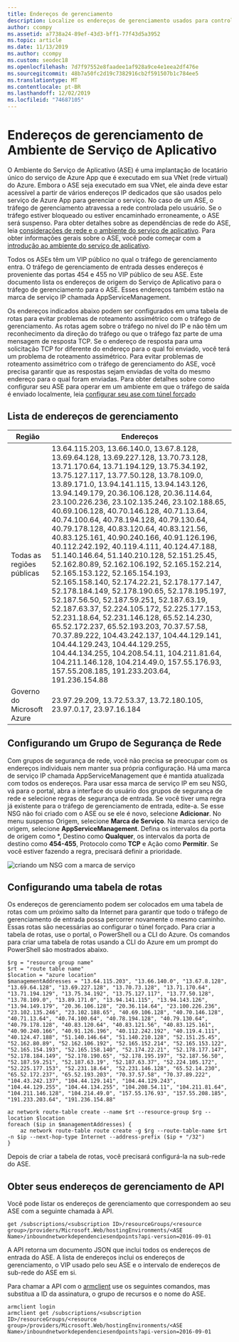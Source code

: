 ```yaml
---
title: Endereços de gerenciamento
description: Localize os endereços de gerenciamento usados para controlar um Ambiente do Serviço de Aplicativo. As configurou em uma tabela de rotas para evitar problemas de roteamento assimétrico.
author: ccompy
ms.assetid: a7738a24-89ef-43d3-bff1-77f43d5a3952
ms.topic: article
ms.date: 11/13/2019
ms.author: ccompy
ms.custom: seodec18
ms.openlocfilehash: 7d7f97552e8faadee1af928a9ce4e1eea2df476e
ms.sourcegitcommit: 48b7a50fc2d19c7382916cb2f591507b1c784ee5
ms.translationtype: MT
ms.contentlocale: pt-BR
ms.lasthandoff: 12/02/2019
ms.locfileid: "74687105"
---
```

# <a name="app-service-environment-management-addresses"></a>Endereços de gerenciamento de Ambiente de Serviço de Aplicativo

O Ambiente do Serviço de Aplicativo (ASE) é uma implantação de locatário único do serviço de Azure App que é executado em sua VNet (rede virtual) do Azure.  Embora o ASE seja executado em sua VNet, ele ainda deve estar acessível a partir de vários endereços IP dedicados que são usados pelo serviço de Azure App para gerenciar o serviço.  No caso de um ASE, o tráfego de gerenciamento atravessa a rede controlada pelo usuário. Se o tráfego estiver bloqueado ou estiver encaminhado erroneamente, o ASE será suspenso. Para obter detalhes sobre as dependências de rede do ASE, leia [considerações de rede e o ambiente do serviço de aplicativo][networking]. Para obter informações gerais sobre o ASE, você pode começar com a [introdução ao ambiente do serviço de aplicativo][intro].

Todos os ASEs têm um VIP público no qual o tráfego de gerenciamento entra. O tráfego de gerenciamento de entrada desses endereços é proveniente das portas 454 e 455 no VIP público de seu ASE. Este documento lista os endereços de origem do Serviço de Aplicativo para o tráfego de gerenciamento para o ASE. Esses endereços também estão na marca de serviço IP chamada AppServiceManagement.

Os endereços indicados abaixo podem ser configurados em uma tabela de rotas para evitar problemas de roteamento assimétrico com o tráfego de gerenciamento. As rotas agem sobre o tráfego no nível do IP e não têm um reconhecimento da direção do tráfego ou que o tráfego faz parte de uma mensagem de resposta TCP. Se o endereço de resposta para uma solicitação TCP for diferente do endereço para o qual foi enviado, você terá um problema de roteamento assimétrico. Para evitar problemas de roteamento assimétrico com o tráfego de gerenciamento do ASE, você precisa garantir que as respostas sejam enviadas de volta do mesmo endereço para o qual foram enviadas. Para obter detalhes sobre como configurar seu ASE para operar em um ambiente em que o tráfego de saída é enviado localmente, leia [configurar seu ase com túnel forçado][forcedtunnel]

## <a name="list-of-management-addresses"></a>Lista de endereços de gerenciamento ##

| Região | Endereços |
|--------|-----------|
| Todas as regiões públicas | 13.64.115.203, 13.66.140.0, 13.67.8.128, 13.69.64.128, 13.69.227.128, 13.70.73.128, 13.71.170.64, 13.71.194.129, 13.75.34.192, 13.75.127.117, 13.77.50.128, 13.78.109.0, 13.89.171.0, 13.94.141.115, 13.94.143.126, 13.94.149.179, 20.36.106.128, 20.36.114.64, 23.100.226.236, 23.102.135.246, 23.102.188.65, 40.69.106.128, 40.70.146.128, 40.71.13.64, 40.74.100.64, 40.78.194.128, 40.79.130.64, 40.79.178.128, 40.83.120.64, 40.83.121.56, 40.83.125.161, 40.90.240.166, 40.91.126.196, 40.112.242.192, 40.119.4.111, 40.124.47.188, 51.140.146.64, 51.140.210.128, 52.151.25.45, 52.162.80.89, 52.162.106.192, 52.165.152.214, 52.165.153.122, 52.165.154.193, 52.165.158.140, 52.174.22.21, 52.178.177.147, 52.178.184.149, 52.178.190.65, 52.178.195.197, 52.187.56.50, 52.187.59.251, 52.187.63.19, 52.187.63.37, 52.224.105.172, 52.225.177.153, 52.231.18.64, 52.231.146.128, 65.52.14.230, 65.52.172.237, 65.52.193.203, 70.37.57.58, 70.37.89.222, 104.43.242.137, 104.44.129.141, 104.44.129.243, 104.44.129.255, 104.44.134.255, 104.208.54.11, 104.211.81.64, 104.211.146.128, 104.214.49.0, 157.55.176.93, 157.55.208.185, 191.233.203.64, 191.236.154.88 |
| Governo do Microsoft Azure | 23.97.29.209, 13.72.53.37, 13.72.180.105, 23.97.0.17, 23.97.16.184 |

## <a name="configuring-a-network-security-group"></a>Configurando um Grupo de Segurança de Rede

Com grupos de segurança de rede, você não precisa se preocupar com os endereços individuais nem manter sua própria configuração. Há uma marca de serviço IP chamada AppServiceManagement que é mantida atualizada com todos os endereços. Para usar essa marca de serviço IP em seu NSG, vá para o portal, abra a interface do usuário dos grupos de segurança de rede e selecione regras de segurança de entrada. Se você tiver uma regra já existente para o tráfego de gerenciamento de entrada, edite-a. Se esse NSG não foi criado com o ASE ou se ele é novo, selecione **Adicionar**. No menu suspenso Origem, selecione **Marca de Serviço**.  Na marca serviço de origem, selecione **AppServiceManagement**. Defina os intervalos da porta de origem como \*, Destino como **Qualquer**, os intervalos da porta de destino como **454-455**, Protocolo como **TCP** e Ação como **Permitir**. Se você estiver fazendo a regra, precisará definir a prioridade. 

![criando um NSG com a marca de serviço][1]

## <a name="configuring-a-route-table"></a>Configurando uma tabela de rotas

Os endereços de gerenciamento podem ser colocados em uma tabela de rotas com um próximo salto da Internet para garantir que todo o tráfego de gerenciamento de entrada possa percorrer novamente o mesmo caminho. Essas rotas são necessárias ao configurar o túnel forçado. Para criar a tabela de rotas, use o portal, o PowerShell ou a CLI do Azure.  Os comandos para criar uma tabela de rotas usando a CLI do Azure em um prompt do PowerShell são mostrados abaixo. 

    $rg = "resource group name"
    $rt = "route table name"
    $location = "azure location"
    $managementAddresses = "13.64.115.203", "13.66.140.0", "13.67.8.128", "13.69.64.128", "13.69.227.128", "13.70.73.128", "13.71.170.64", "13.71.194.129", "13.75.34.192", "13.75.127.117", "13.77.50.128", "13.78.109.0", "13.89.171.0", "13.94.141.115", "13.94.143.126", "13.94.149.179", "20.36.106.128", "20.36.114.64", "23.100.226.236", "23.102.135.246", "23.102.188.65", "40.69.106.128", "40.70.146.128", "40.71.13.64", "40.74.100.64", "40.78.194.128", "40.79.130.64", "40.79.178.128", "40.83.120.64", "40.83.121.56", "40.83.125.161", "40.90.240.166", "40.91.126.196", "40.112.242.192", "40.119.4.111", "40.124.47.188", "51.140.146.64", "51.140.210.128", "52.151.25.45", "52.162.80.89", "52.162.106.192", "52.165.152.214", "52.165.153.122", "52.165.154.193", "52.165.158.140", "52.174.22.21", "52.178.177.147", "52.178.184.149", "52.178.190.65", "52.178.195.197", "52.187.56.50", "52.187.59.251", "52.187.63.19", "52.187.63.37", "52.224.105.172", "52.225.177.153", "52.231.18.64", "52.231.146.128", "65.52.14.230", "65.52.172.237", "65.52.193.203", "70.37.57.58", "70.37.89.222", "104.43.242.137", "104.44.129.141", "104.44.129.243", "104.44.129.255", "104.44.134.255", "104.208.54.11", "104.211.81.64", "104.211.146.128", "104.214.49.0", "157.55.176.93", "157.55.208.185", "191.233.203.64", "191.236.154.88"

    az network route-table create --name $rt --resource-group $rg --location $location
    foreach ($ip in $managementAddresses) {
        az network route-table route create -g $rg --route-table-name $rt -n $ip --next-hop-type Internet --address-prefix ($ip + "/32")
    }

Depois de criar a tabela de rotas, você precisará configurá-la na sub-rede do ASE.  

## <a name="get-your-management-addresses-from-api"></a>Obter seus endereços de gerenciamento de API ##

Você pode listar os endereços de gerenciamento que correspondem ao seu ASE com a seguinte chamada à API.

    get /subscriptions/<subscription ID>/resourceGroups/<resource group>/providers/Microsoft.Web/hostingEnvironments/<ASE Name>/inboundnetworkdependenciesendpoints?api-version=2016-09-01

A API retorna um documento JSON que inclui todos os endereços de entrada do ASE. A lista de endereços inclui os endereços de gerenciamento, o VIP usado pelo seu ASE e o intervalo de endereços de sub-rede do ASE em si.  

Para chamar a API com o [armclient](https://github.com/projectkudu/ARMClient) use os seguintes comandos, mas substitua a ID da assinatura, o grupo de recursos e o nome do ASE.  

    armclient login
    armclient get /subscriptions/<subscription ID>/resourceGroups/<resource group>/providers/Microsoft.Web/hostingEnvironments/<ASE Name>/inboundnetworkdependenciesendpoints?api-version=2016-09-01


<!--IMAGES-->
[1]: ./media/management-addresses/managementaddr-nsg.png

<!-- LINKS -->
[networking]: ./network-info.md
[intro]: ./intro.md
[forcedtunnel]: ./forced-tunnel-support.md
